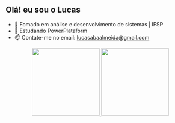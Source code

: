 ## Olá! eu sou o Lucas

- 🔭 Fomado em análise e desenvolvimento de sistemas | IFSP 
- 🌱 Estudando PowerPlataform
- 📫 Contate-me no email: lucasabaalmeida@gmail.com

<div align="center">
  <a href="https://github.com/llucasbandeira">
  <img height="180em" src="https://github-readme-stats.vercel.app/api?username=llucasbandeira&show_icons=true&theme=radical&include_all_commits=true&count_private=true"/>
  <img height="180em" src="https://github-readme-stats.vercel.app/api/top-langs/?username=llucasbandeira&layout=compact&langs_count=7&theme=dark"/>
</div>
